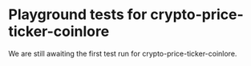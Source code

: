 # Playground tests for crypto-price-ticker-coinlore
We are still awaiting the first test run for crypto-price-ticker-coinlore.

